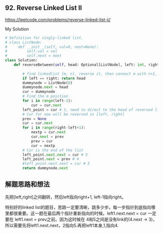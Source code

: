 ## 92. Reverse Linked List II

https://leetcode.com/problems/reverse-linked-list-ii/

My Solution

```python
# Definition for singly-linked list.
# class ListNode:
#     def __init__(self, val=0, next=None):
#         self.val = val
#         self.next = next
class Solution:
    def reverseBetween(self, head: Optional[ListNode], left: int, right: int) -> Optional[ListNode]:
        
        # find linkedlist [m, n], reverse it, then connect m with n+1, connect n with m-1
        if left == right: return head
        dummynode = ListNode(0)
        dummynode.next = head
        cur = dummynode
        # Find the m position
        for i in range(left-1):
            cur = cur.next
        left_point = cur # 1, need to direct to the head of reversed list
        # Cur for now will be reversed in [left, right]
        prev = None
        cur = cur.next
        for i in range(right-left+1):
            nextp = cur.next
            cur.next = prev
            prev = cur
            cur = nextp
        # Cur is the end of the list
        left_point.next.next = cur # 5
        left_point.next = prev # 4
        #left_point.next.next = cur # 5    
        return dummynode.next
```

## 解题思路和想法
先把[left,right]之间翻转，然后left指向right+1, left-1指向right。

特别好的linked list的题目，思路一定要清晰，跳多少步。每一步指针到底指向哪里都很重要。这一题在最后两个指针重新指向的时候。left1.next.next = cur 一定要在 left1.next = prev之前。因为这时候在
4和5之间是没有link的(4.next -> 3)，所以需要先将left1.next.next，2指向5.再把left1本身,1,指向4.

